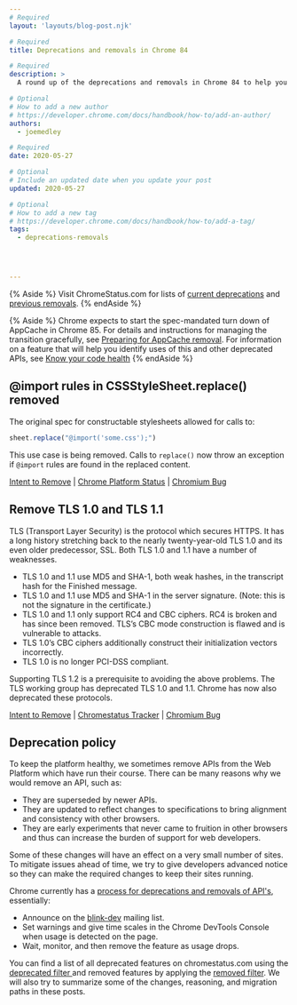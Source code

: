 ```yaml
---
# Required
layout: 'layouts/blog-post.njk'

# Required
title: Deprecations and removals in Chrome 84

# Required
description: >
  A round up of the deprecations and removals in Chrome 84 to help you plan.

# Optional
# How to add a new author
# https://developer.chrome.com/docs/handbook/how-to/add-an-author/
authors:
  - joemedley

# Required
date: 2020-05-27

# Optional
# Include an updated date when you update your post
updated: 2020-05-27

# Optional
# How to add a new tag
# https://developer.chrome.com/docs/handbook/how-to/add-a-tag/
tags:
  - deprecations-removals




---
```


{% Aside %}
Visit ChromeStatus.com for lists of
<a href="https://www.chromestatus.com/features#browsers.chrome.status%3A%22Deprecated%22">current deprecations</a>
and <a href="https://www.chromestatus.com/features#browsers.chrome.status:%22Removed%22">previous removals</a>.
{% endAside %}

{% Aside %}
Chrome expects to start the spec-mandated turn down of AppCache in Chrome
85. For details and instructions for managing the transition gracefully, see
[Preparing for AppCache removal](https://web.dev/articles/appcache-removal). For
information on a feature that will help you identify uses of this and other
deprecated APIs, see [Know your code
health](https://web.dev/articles/reporting-observer)
{% endAside %}

## @import rules in CSSStyleSheet.replace() removed

The original spec for constructable stylesheets allowed for calls to:

```js
sheet.replace("@import('some.css');")
```

This use case is being removed. Calls to `replace()` now throw an exception if
`@import` rules are found in the replaced content.

[Intent to Remove](https://groups.google.com/a/chromium.org/g/blink-dev/c/RKG8oxp22RY/m/fdFnG1rGCgAJ) &#124;
[Chrome Platform Status](https://www.chromestatus.com/feature/4735925877735424) &#124;
[Chromium Bug](https://crbug.com/1055943)

## Remove TLS 1.0 and TLS 1.1


TLS (Transport Layer Security) is the protocol which secures HTTPS. It has a
long history stretching back to the nearly twenty-year-old TLS 1.0 and its even
older predecessor, SSL. Both TLS 1.0 and 1.1 have a number of weaknesses.

* TLS 1.0 and 1.1 use MD5 and SHA-1, both weak hashes, in the transcript hash
  for the Finished message.
* TLS 1.0 and 1.1 use MD5 and SHA-1 in the server signature. (Note: this is not
  the signature in the certificate.)
* TLS 1.0 and 1.1 only support RC4 and CBC ciphers. RC4 is broken and has since
  been removed. TLS’s CBC mode construction is flawed and is vulnerable to
  attacks.
* TLS 1.0’s CBC ciphers additionally construct their initialization vectors
  incorrectly.
* TLS 1.0 is no longer PCI-DSS compliant.

Supporting TLS 1.2 is a prerequisite to avoiding the above problems. The TLS
working group has deprecated TLS 1.0 and 1.1. Chrome has now also deprecated
these protocols.

[Intent to Remove](https://groups.google.com/a/chromium.org/d/topic/blink-dev/EHSnAn2rucg/discussion) &#124;
[Chromestatus Tracker](https://www.chromestatus.com/feature/5654791610957824) &#124;
[Chromium Bug](https://crbug.com/896013)


## Deprecation policy


To keep the platform healthy, we sometimes remove APIs from the Web Platform which have run their course. There can be many reasons why we would remove an
API, such as:

- They are superseded by newer APIs.
- They are updated to reflect changes to specifications to bring alignment and consistency with other browsers.
- They are early experiments that never came to fruition in other browsers and thus can increase the burden of support for web developers.


Some of these changes will have an effect on a very small number of sites. To mitigate issues ahead of time, we try to give developers advanced notice so they can make the required changes to keep their sites running.

Chrome currently has a <a href="http://www.chromium.org/blink#TOC-Launch-Process:-Deprecation"> process for deprecations and removals of API's</a>, essentially:


- Announce on the <a href="https://groups.google.com/a/chromium.org/forum/#!forum/blink-dev">blink-dev</a> mailing list.
- Set warnings and give time scales in the Chrome DevTools Console when usage is detected on the page.
- Wait, monitor, and then remove the feature as usage drops.



You can find a list of all deprecated features on chromestatus.com using the <a href="https://www.chromestatus.com/features#deprecated"> deprecated filter </a> and removed features by applying the <a href="https://www.chromestatus.com/features#removed">removed filter</a>. We will also try to summarize some of the changes, reasoning, and migration paths in these posts.
